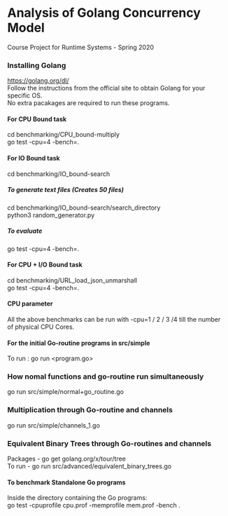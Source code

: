 # Analysis of Golang Concurrency Model
Course Project for Runtime Systems - Spring 2020

### Installing Golang
https://golang.org/dl/ <br>
Follow the instructions from the official site to obtain Golang for your specific OS. <br>
No extra pacakages are required to run these programs.

#### For CPU Bound task
cd benchmarking/CPU_bound-multiply <br>
go test -cpu=4 -bench=.

#### For IO Bound task
cd benchmarking/IO_bound-search
##### To generate text files (Creates 50 files)
cd benchmarking/IO_bound-search/search_directory<br>
python3 random_generator.py
##### To evaluate
go test -cpu=4 -bench=.

#### For CPU + I/O Bound task
cd benchmarking/URL_load_json_unmarshall<br>
go test -cpu=4 -bench=.

#### CPU parameter
All the above benchmarks can be run with -cpu=1 / 2 / 3 /4 till the number of physical CPU Cores.


#### For the initial Go-routine programs in src/simple
To run : go run <program.go>

### How nomal functions and go-routine run simultaneously
go run src/simple/normal+go_routine.go

### Multiplication through Go-routine and channels
go run src/simple/channels_1.go

### Equivalent Binary Trees through Go-routines and channels
Packages - go get golang.org/x/tour/tree <br>
To run - go run src/advanced/equivalent_binary_trees.go

#### To benchmark Standalone Go programs
Inside the directory containing the Go programs: <br>
go test -cpuprofile cpu.prof -memprofile mem.prof -bench .
